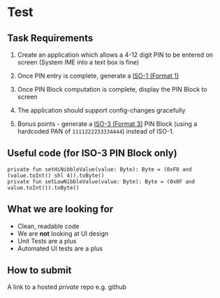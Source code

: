 # Test

## Task Requirements

1. Create an application which allows a 4-12 digit PIN to be entered on screen (System IME into a text box is fine)
2. Once PIN entry is complete, generate a [ISO-1 (Format 1)](https://www.eftlab.com/knowledge-base/261-complete-list-of-pin-blocks-in-payments/)
3. Once PIN Block computation is complete, display the PIN Block to screen
4. The application should support config-changes gracefully


5. Bonus points - generate a [ISO-3 (Format 3)](https://www.eftlab.com/knowledge-base/261-complete-list-of-pin-blocks-in-payments/) PIN Block (using a hardcoded PAN of `1111222233334444`) instead of ISO-1.
## Useful code (for ISO-3 PIN Block only)

 ```
 private fun setHiNibbleValue(value: Byte): Byte = (0xF0 and (value.toInt() shl 4)).toByte()
 private fun setLowNibbleValue(value: Byte): Byte = (0x0F and value.toInt()).toByte()
 ```

## What we are looking for

- Clean, readable code
- We are **not** looking at UI design
- Unit Tests are a plus
- Automated UI tests are a plus

## How to submit

A link to a hosted *private* repo e.g. github
